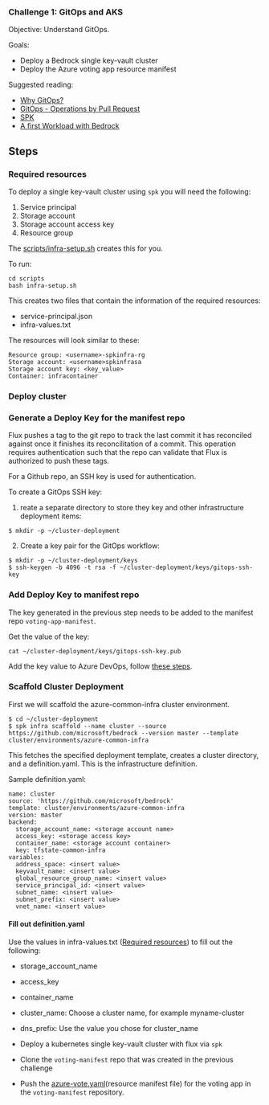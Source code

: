 ### Challenge 1: GitOps and AKS
Objective: Understand GitOps.

Goals:
- Deploy a Bedrock single key-vault cluster
- Deploy the Azure voting app resource manifest

Suggested reading:
- [Why GitOps?](https://github.com/microsoft/bedrock/blob/docs_spk/docs/why-gitops.md)
- [GitOps - Operations by Pull Request](https://www.weave.works/blog/gitops-operations-by-pull-request)
- [SPK](https://github.com/CatalystCode/spk/tree/390acbc8ab3ed20082bd50657eab16402e37144c)
- [A first Workload with Bedrock](https://github.com/microsoft/bedrock/tree/docs_spk/docs/firstWorkload)

## Steps
### Required resources
To deploy a single key-vault cluster using `spk` you will need the following:
1. Service principal
2. Storage account
3. Storage account access key
4. Resource group

The [scripts/infra-setup.sh](./scripts/infra-setup.sh) creates this for you.

To run:
```
cd scripts
bash infra-setup.sh
```

This creates two files that contain the information of the required resources:
- service-principal.json
- infra-values.txt

The resources will look similar to these:
```
Resource group: <username>-spkinfra-rg
Storage account: <username>spkinfrasa
Storage account key: <key_value>
Container: infracontainer
```

### Deploy cluster

### Generate a Deploy Key for the manifest repo
Flux pushes a tag to the git repo to track the last commit it has reconciled against once it finishes its reconcilitation of a commit. This operation requires authentication such that the repo can validate that Flux is authorized to push these tags.

For a Github repo, an SSH key is used for authentication.

To create a GitOps SSH key:

1. reate a separate directory to store they key and other infrastructure deployment items:

```
$ mkdir -p ~/cluster-deployment
```
2. Create a key pair for the GitOps workflow:
```
$ mkdir -p ~/cluster-deployment/keys
$ ssh-keygen -b 4096 -t rsa -f ~/cluster-deployment/keys/gitops-ssh-key
```

### Add Deploy Key to manifest repo
The key generated in the previous step needs to be added to the manifest repo `voting-app-manifest`.

Get the value of the key:
```
cat ~/cluster-deployment/keys/gitops-ssh-key.pub
```

Add the key value to Azure DevOps, follow [these steps](https://docs.microsoft.com/en-us/azure/devops/repos/git/use-ssh-keys-to-authenticate?view=azure-devops&tabs=current-page#step-2--add-the-public-key-to-azure-devops-servicestfs).

### Scaffold Cluster Deployment
First we will scaffold the azure-common-infra cluster environment.
```
$ cd ~/cluster-deployment
$ spk infra scaffold --name cluster --source https://github.com/microsoft/bedrock --version master --template cluster/environments/azure-common-infra
```

This fetches the specified deployment template, creates a cluster directory, and a definition.yaml. This is the infrastructure definition.

Sample definition.yaml:
```
name: cluster
source: 'https://github.com/microsoft/bedrock'
template: cluster/environments/azure-common-infra
version: master
backend:
  storage_account_name: <storage account name>
  access_key: <storage access key>
  container_name: <storage account container>
  key: tfstate-common-infra
variables:
  address_space: <insert value>
  keyvault_name: <insert value>
  global_resource_group_name: <insert value>
  service_principal_id: <insert value>
  subnet_name: <insert value>
  subnet_prefix: <insert value>
  vnet_name: <insert value>
```

#### Fill out definition.yaml
Use the values in infra-values.txt ([Required resources](#required-resources)) to fill out the following:
- storage_account_name
- access_key
- container_name



- cluster_name: Choose a cluster name, for example myname-cluster
- dns_prefix: Use the value you chose for cluster_name

- Deploy a kubernetes single key-vault cluster with flux via `spk`
- Clone the `voting-manifest` repo that was created in the previous challenge
- Push the [azure-vote.yaml](azure-vote.yaml)(resource manifest file) for the voting app in the `voting-manifest` repository.

